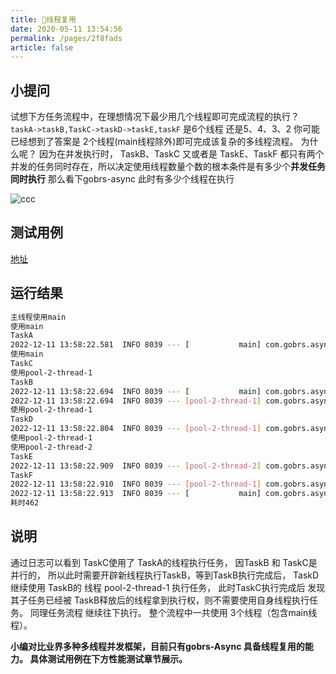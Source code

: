 ```yaml
---
title: 💐线程复用
date: 2020-05-11 13:54:56
permalink: /pages/2f8fads
article: false
---
```


## 小提问

试想下方任务流程中，在理想情况下最少用几个线程即可完成流程的执行？
`taskA->taskB,TaskC->taskD->taskE,taskF` 是6个线程 还是5、4、3、2 你可能已经想到了答案是 2个线程(main线程除外)即可完成该复杂的多线程流程。 为什么呢？ 因为在并发执行时， TaskB、TaskC 又或者是 
TaskE、TaskF 都只有两个并发的任务同时存在，所以决定使用线程数量个数的根本条件是有多少个**并发任务同时执行** 那么看下gobrs-async 此时有多少个线程在执行

![ccc](https://kevin-cloud-dubbo.oss-cn-beijing.aliyuncs.com/gobrs-async/4091670739478_.pic.jpg)
## 测试用例
[地址](https://gitee.com/dromara/gobrs-async/blob/master/gobrs-async-test/src/test/java/com/gobrs/async/test/performance/CasePerformance.java)

## 运行结果
```sh   
主线程使用main
使用main
TaskA
2022-12-11 13:58:22.581  INFO 8039 --- [           main] com.gobrs.async.core.task.AsyncTask      : <11780902254572224> [taskA] execution
使用main
TaskC
使用pool-2-thread-1
TaskB
2022-12-11 13:58:22.694  INFO 8039 --- [           main] com.gobrs.async.core.task.AsyncTask      : <11780902254572224> [TaskC] execution
2022-12-11 13:58:22.694  INFO 8039 --- [pool-2-thread-1] com.gobrs.async.core.task.AsyncTask      : <11780902254572224> [taskB] execution
使用pool-2-thread-1
TaskD
2022-12-11 13:58:22.804  INFO 8039 --- [pool-2-thread-1] com.gobrs.async.core.task.AsyncTask      : <11780902254572224> [taskD] execution
使用pool-2-thread-1
使用pool-2-thread-2
TaskE
2022-12-11 13:58:22.909  INFO 8039 --- [pool-2-thread-2] com.gobrs.async.core.task.AsyncTask      : <11780902254572224> [taskE] execution
TaskF
2022-12-11 13:58:22.910  INFO 8039 --- [pool-2-thread-1] com.gobrs.async.core.task.AsyncTask      : <11780902254572224> [taskF] execution
2022-12-11 13:58:22.913  INFO 8039 --- [           main] com.gobrs.async.core.TaskLoader          : 【ProcessTrace】Total cost: 440ms | traceId = 11780902254572224 | 【task】taskA cost :103ms【state】：success; ->【task】taskB cost :103ms【state】：success; ->【task】TaskC cost :103ms【state】：success; ->【task】taskD cost :106ms【state】：success; ->【task】taskE cost :101ms【state】：success; ->【task】taskF cost :101ms【state】：success; 
耗时462
```

## 说明
通过日志可以看到 TaskC使用了 TaskA的线程执行任务， 因TaskB 和 TaskC是并行的， 所以此时需要开辟新线程执行TaskB，等到TaskB执行完成后， TaskD继续使用
TaskB的 线程 pool-2-thread-1 执行任务， 此时TaskC执行完成后 发现其子任务已经被 TaskB释放后的线程拿到执行权，则不需要使用自身线程执行任务。 同理任务流程
继续往下执行。 整个流程中一共使用 3个线程（包含main线程）。

**小编对比业界多种多线程并发框架，目前只有gobrs-Async 具备线程复用的能力。 具体测试用例在下方性能测试章节展示。**






